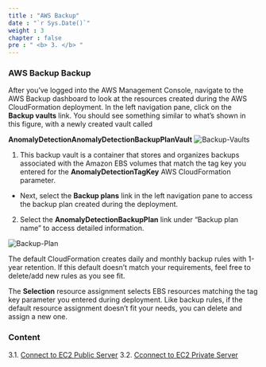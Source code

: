 ```yaml
---
title : "AWS Backup"
date : "`r Sys.Date()`"
weight : 3
chapter : false
pre : " <b> 3. </b> "
---
```


### AWS Backup Backup

After you’ve logged into the AWS Management Console, navigate to the AWS Backup dashboard to look at the resources created during the AWS CloudFormation deployment. In the left navigation pane, click on the **Backup vaults** link. You should see something similar to what’s shown in this figure, with a newly created vault called

**AnomalyDetectionAnomalyDetectionBackupPlanVault**
![Backup-Vaults](/images/3.AWSBackup/001-Backup-Vaults.png) 


1. This backup vault is a container that stores and organizes backups associated with the Amazon EBS volumes that match the tag key you entered for the **AnomalyDetectionTagKey** AWS CloudFormation parameter.

+ Next, select the **Backup plans** link in the left navigation pane to access the backup plan created during the deployment.

2. Select the **AnomalyDetectionBackupPlan** link under “Backup plan name” to access detailed information.

![Backup-Plan](/images/3.AWSBackup/002-Backup-Plan.png) 

The default CloudFormation creates daily and monthly backup rules with 1-year retention. If this default doesn’t match your requirements, feel free to delete/add new rules as you see fit.

The **Selection** resource assignment selects EBS resources matching the tag key parameter you entered during deployment. Like backup rules, if the default resource assignment doesn’t fit your needs, you can delete and assign a new one.

### Content
3.1. [Connect to EC2 Public Server](3.1-public-instance/)
3.2. [Cconnect to EC2 Private Server](3.2-private-instance/)